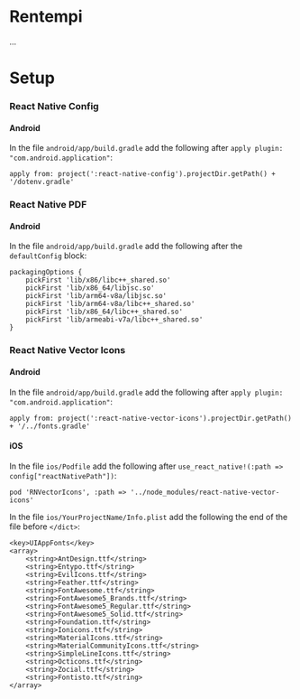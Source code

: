 # Rentempi

...

# Setup

### React Native Config

#### Android

In the file `android/app/build.gradle` add the following after `apply plugin: "com.android.application"`:

```
apply from: project(':react-native-config').projectDir.getPath() + '/dotenv.gradle'
```

### React Native PDF

#### Android

In the file `android/app/build.gradle` add the following after the `defaultConfig` block:

```
packagingOptions {
    pickFirst 'lib/x86/libc++_shared.so'
    pickFirst 'lib/x86_64/libjsc.so'
    pickFirst 'lib/arm64-v8a/libjsc.so'
    pickFirst 'lib/arm64-v8a/libc++_shared.so'
    pickFirst 'lib/x86_64/libc++_shared.so'
    pickFirst 'lib/armeabi-v7a/libc++_shared.so'
}
```

### React Native Vector Icons

#### Android

In the file `android/app/build.gradle` add the following after `apply plugin: "com.android.application"`:

```
apply from: project(':react-native-vector-icons').projectDir.getPath() + '/../fonts.gradle'
```

#### iOS

In the file `ios/Podfile` add the following after `use_react_native!(:path => config["reactNativePath"])`:

```
pod 'RNVectorIcons', :path => '../node_modules/react-native-vector-icons'
```

In the file `ios/YourProjectName/Info.plist` add the following the end of the file before `</dict>`:

```
<key>UIAppFonts</key>
<array>
	<string>AntDesign.ttf</string>
	<string>Entypo.ttf</string>
	<string>EvilIcons.ttf</string>
	<string>Feather.ttf</string>
	<string>FontAwesome.ttf</string>
	<string>FontAwesome5_Brands.ttf</string>
	<string>FontAwesome5_Regular.ttf</string>
	<string>FontAwesome5_Solid.ttf</string>
	<string>Foundation.ttf</string>
	<string>Ionicons.ttf</string>
	<string>MaterialIcons.ttf</string>
	<string>MaterialCommunityIcons.ttf</string>
	<string>SimpleLineIcons.ttf</string>
	<string>Octicons.ttf</string>
	<string>Zocial.ttf</string>
	<string>Fontisto.ttf</string>
</array>
```
